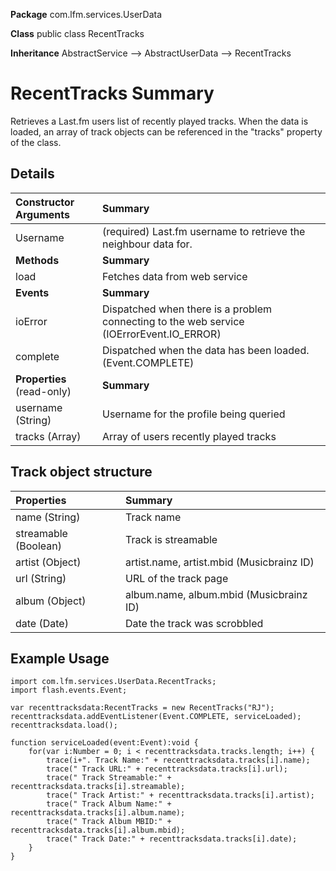 **Package**      com.lfm.services.UserData

**Class**        public class RecentTracks

**Inheritance**  AbstractService --> AbstractUserData --> RecentTracks


# RecentTracks Summary #

Retrieves a Last.fm users list of recently played tracks. When the data is loaded, an array of track objects can be referenced in the "tracks" property of the class.


## Details ##

| **Constructor Arguments** | **Summary** |
|:--------------------------|:------------|
| Username                  | (required) Last.fm username to retrieve the neighbour data for. |
| **Methods**               | **Summary** |
| load                      | Fetches data from web service |
| **Events**                | **Summary** |
| ioError                   | Dispatched when there is a problem connecting to the web service (IOErrorEvent.IO\_ERROR) |
| complete                  | Dispatched when the data has been loaded. (Event.COMPLETE) |
| **Properties** (read-only) | **Summary** |
| username (String)         | Username for the profile being queried |
| tracks (Array)            | Array of users recently played tracks |


## Track object structure ##

| **Properties** | **Summary** |
|:---------------|:------------|
| name (String)  | Track name  |
| streamable (Boolean) | Track is streamable |
| artist (Object) | artist.name, artist.mbid (Musicbrainz ID) |
| url (String)   | URL of the track page |
| album (Object) | album.name, album.mbid (Musicbrainz ID) |
| date (Date)    | Date the track was scrobbled |


## Example Usage ##

```
import com.lfm.services.UserData.RecentTracks;
import flash.events.Event;

var recenttracksdata:RecentTracks = new RecentTracks("RJ");
recenttracksdata.addEventListener(Event.COMPLETE, serviceLoaded);
recenttracksdata.load();

function serviceLoaded(event:Event):void {
    for(var i:Number = 0; i < recenttracksdata.tracks.length; i++) {
        trace(i+". Track Name:" + recenttracksdata.tracks[i].name);
        trace(" Track URL:" + recenttracksdata.tracks[i].url);
        trace(" Track Streamable:" + recenttracksdata.tracks[i].streamable);
        trace(" Track Artist:" + recenttracksdata.tracks[i].artist);
        trace(" Track Album Name:" + recenttracksdata.tracks[i].album.name);
        trace(" Track Album MBID:" + recenttracksdata.tracks[i].album.mbid);
        trace(" Track Date:" + recenttracksdata.tracks[i].date);
    }
}
```